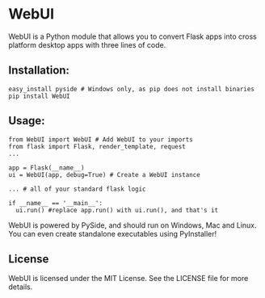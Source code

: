 WebUI
=====

WebUI is a Python module that allows you to convert Flask apps into cross platform desktop apps with three lines of code.

Installation:
-------
```
easy_install pyside # Windows only, as pip does not install binaries  
pip install WebUI
```

Usage:
------
```
from WebUI import WebUI # Add WebUI to your imports
from flask import Flask, render_template, request
...

app = Flask(__name__)
ui = WebUI(app, debug=True) # Create a WebUI instance

... # all of your standard flask logic

if __name__ == '__main__':
  ui.run() #replace app.run() with ui.run(), and that's it
```

WebUI is powered by PySide, and should run on Windows, Mac and Linux. You can even create standalone executables using PyInstaller!

License
------
WebUI is licensed under the MIT License. See the LICENSE file for more details.
